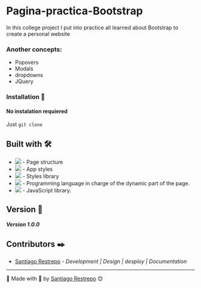 # Pagina-practica-Bootstrap
In this college project I put into practice all learned about Bootstrap to create a personal website 

### Another concepts: 
* Popovers
* Modals
* dropdowns
* JQuery

### Installation 🔧

#### No instalation requiered
Just `git clone`

## Built with 🛠️

* <img src="https://shields.io/badge/html5-brown?logo=html5&logoColor=white&style=for-the-badge"> - Page structure
* <img src="https://shields.io/badge/css3-blue?logo=css3&style=for-the-badge"> - App styles
* <img src="https://shields.io/badge/bootstrap-white?logo=bootstrap&style=for-the-badge"> - Styles library
* <img src="https://shields.io/badge/Javascript-black?logo=javascript&style=for-the-badge"> - Programming language in charge of the dynamic part of the page.
* <img src="https://shields.io/badge/Jquery-orange?logo=jquery&style=for-the-badge"> - JavaScript library.

## Version 📌

##### Version 1.0.0

## Contributors ✒️

* [Santiago Restrepo](https://github.com/Santiago-Restrepo) - *Development | Design | desploy | Documentation*

---
📖 Made with 💜 by [Santiago Restrepo](https://github.com/santiago-restrepo) 😊

